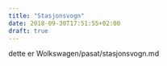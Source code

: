 ```yaml
---
title: "Stasjonsvogn"
date: 2018-09-30T17:51:55+02:00
draft: true
---
```



dette er Wolkswagen/pasat/stasjonsvogn.md